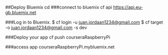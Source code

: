 ##Deploy Bluemix
cd <directory>
###connect to bluemix
cf api https://api.eu-gb.bluemix.net

###Log in to Bluemix.
$ cf login -u juan.jordaan1234@gmail.com
$ cf target -o juan.jordaan1234@gmail.com -s dev

###Deploy your app
cf push courseraRaspberryPi

###access app
courseraRaspberryPi.mybluemix.net


